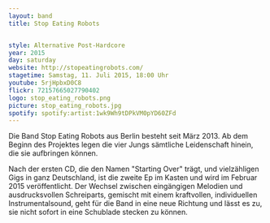 ```yaml
---
layout: band
title: Stop Eating Robots


style: Alternative Post-Hardcore
year: 2015
day: saturday
website: http://stopeatingrobots.com/
stagetime: Samstag, 11. Juli 2015, 18:00 Uhr
youtube: 5rjHpbxD0C8
flickr: 72157665027790402
logo: stop_eating_robots.png
picture: stop_eating_robots.jpg
spotify: spotify:artist:1wk9Wh9tDPkVM0pYD60ZFd
---
```

Die Band Stop Eating Robots aus Berlin besteht seit März 2013. Ab dem Beginn
des Projektes legen die vier Jungs sämtliche Leidenschaft hinein, die sie
aufbringen können.


Nach der ersten CD, die den Namen "Starting Over" trägt, und vielzähligen Gigs
in ganz Deutschland, ist die zweite Ep im Kasten und wird im Februar 2015
veröffentlicht. Der Wechsel zwischen eingängigen Melodien und ausdrucksvollen
Schreiparts, gemischt mit einem kraftvollen, individuellen Instrumentalsound,
geht für die Band in eine neue Richtung und lässt es zu, sie nicht sofort in
eine Schublade stecken zu können.
